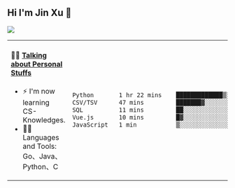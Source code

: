 
## Hi I'm Jin Xu 👋
![](https://komarev.com/ghpvc/?username=jiayouxujin&color=brightgreen&label=PROFILE+VIEWS)



<table align="center">
<tr>
<td valign="top" width="60%">

#### 🏋️‍♀️ <a href="https://github.com/jiayouxujin" target="_blank">Talking about Personal Stuffs</a>
<!-- recent_releases starts -->

- ⚡  I'm now learning CS-Knowledges.  
- 🏊‍♂️ Languages and Tools: Go、Java、Python、C
<!-- recent_releases ends -->
</td>
<td>
 
<!--START_SECTION:waka-->

```txt
Python       1 hr 22 mins    █████████████▒░░░░░░░░░░░   53.73 %
CSV/TSV      47 mins         ███████▓░░░░░░░░░░░░░░░░░   30.60 %
SQL          11 mins         ██░░░░░░░░░░░░░░░░░░░░░░░   07.65 %
Vue.js       10 mins         █▓░░░░░░░░░░░░░░░░░░░░░░░   06.81 %
JavaScript   1 min           ▒░░░░░░░░░░░░░░░░░░░░░░░░   01.19 %
```

<!--END_SECTION:waka-->
 
</td>
</tr>
</table>





